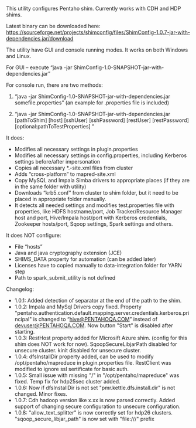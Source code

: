 This utility configures Pentaho shim. Currently works with CDH and HDP shims.

Latest binary can be downloaded here: https://sourceforge.net/projects/shimconfig/files/ShimConfig-1.0.7-jar-with-dependencies.jar/download


The utility have GUI and console running modes. It works on both Windows and Linux.

For GUI – execute “java -jar ShimConfig-1.0-SNAPSHOT-jar-with-dependencies.jar”

For console run, there are two methods:

1. “java -jar ShimConfig-1.0-SNAPSHOT-jar-with-dependencies.jar somefile.properties” (an example for .properties file is included)

2. “java -jar ShimConfig-1.0-SNAPSHOT-jar-with-dependencies.jar [pathToShim] [host] [sshUser] [sshPassword] [restUser] [restPassword] [optional:pathToTestProperties] ”

It does:
-   Modifies all necessary settings in plugin.properties
-	Modifies all necessary settings in config.properties, including Kerberos settings before/after impersonation 
-	Copies all necessary *.-site.xml files from cluster
-	Adds “cross-platform” to mapred-site.xml
-	Copy MySQL and Impala Simba drivers to appropriate places (if they are in the same folder with utility)
-	Downloads “krb5.conf” from cluster to shim folder, but it need to be placed in appropriate folder manually.
-	It detects all needed settings and modifies test.properties file with properties, like HDFS hostname/port, Job Tracker/Resource Manager host and port, Hive/Impala host/port with Kerberos credentials, Zookeeper hosts/port, Sqoop settings, Spark settings and others.

It does NOT configure:
-	File “hosts”
-	Java and java cryptography extension (JCE) 
-	SHIMS_DATA property for automation (can be added later)
-	Licenses have to copied manually to data-integration folder for YARN step
-   Path to spark_submit_utility is not defined

Changelog:
- 1.0.1:
Added detection of separator at the end of the path to the shim.
- 1.0.2:
Impala and MySql Drivers copy fixed.
Property "pentaho.authentication.default.mapping.server.credentials.kerberos.principal" is changed to “hive@PENTAHOQA.COM” instead of devuser@PENTAHOQA.COM.
Now button "Start" is disabled after starting.
- 1.0.3:
RestHost property added for Microsift Azure shim. (config for this shim does NOT work for now).
SqoopSecureLibjarPath disabled for unsecure cluster.
kinit disabled for unsecure cluster.
- 1.0.4:
dfsInstallDir property added, can be used to modify /opt/pentaho/mapreduce in plugin.properties file.
RestClient was modified to ignore ssl sertificate for basic auth.
- 1.0.5:
Small issue with missing "/" in "/opt/pentaho/mapreduce" was fixed.
Temp fix for hdp25sec cluster added.
- 1.0.6:
Now if dfsInstallDir is not set "pmr.kettle.dfs.install.dir" is not changed.
Minor fixes.
- 1.0.7:
Cdh hadoop version like x.xx is now parsed correctly.
Added support of changing secure configuration to unsecure configuration.
- 1.0.8:
"allow_text_splitter" is now correctly set for hdp26 clusters.
"sqoop_secure_libjar_path" is now set with "file:///" prefix

